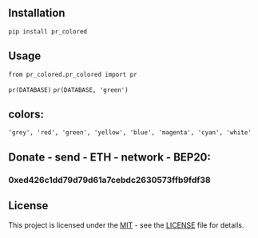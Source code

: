 ## Installation
`pip install pr_colored`

## Usage
`from pr_colored.pr_colored import pr`


`pr(DATABASE)`
`pr(DATABASE, 'green')`

## colors:
`'grey', 'red', 'green', 'yellow', 'blue', 'magenta', 'cyan', 'white'`


##
## Donate - send - ETH - network - BEP20:
### 0xed426c1dd79d79d61a7cebdc2630573ffb9fdf38
##


## License
This project is licensed under the [MIT](https://gitlab.com/js-easy-school/pr_colored/-/blob/main/LICENSE) - see the [LICENSE](https://gitlab.com/js-easy-school/pr_colored/-/blob/main/LICENSE) file for details.

